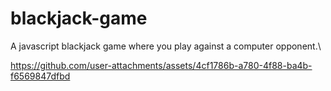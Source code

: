 ﻿# blackjack-game
A javascript blackjack game where you play against a computer opponent.\

https://github.com/user-attachments/assets/4cf1786b-a780-4f88-ba4b-f6569847dfbd
